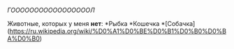 _ГОООООООООООООООООЛ_

Животные, которых у меня **нет**:
*Рыбка
*Кошечка
*[Собачка] (https://ru.wikipedia.org/wiki/%D0%A1%D0%BE%D0%B1%D0%B0%D0%BA%D0%B0)
 

